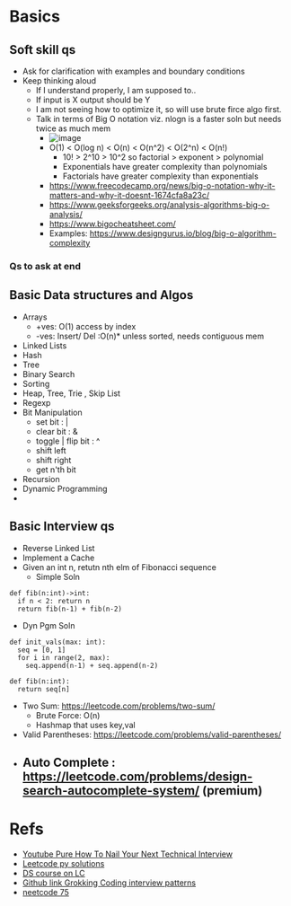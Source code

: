 # Basics
## Soft skill qs
- Ask for clarification with examples and boundary conditions
- Keep thinking aloud
  - If I understand properly, I am supposed to..
  - If input is X output should be Y
  - I am not seeing how to optimize it, so will use brute firce algo first.
  - Talk in terms of Big O notation viz. nlogn is a faster soln but needs twice as much mem
    - ![image](https://github.com/trohit/ik/assets/466385/08dd46c0-7d13-4c89-b00f-4a7c2b2375c5)
    - O(1) < O(log n) < O(n) < O(n^2) < O(2^n) < O(n!)
      - 10! > 2^10 > 10^2 so factorial > exponent > polynomial
      - Exponentials have greater complexity than polynomials
      - Factorials have greater complexity than exponentials
    - https://www.freecodecamp.org/news/big-o-notation-why-it-matters-and-why-it-doesnt-1674cfa8a23c/
    - https://www.geeksforgeeks.org/analysis-algorithms-big-o-analysis/
    - https://www.bigocheatsheet.com/
    - Examples: https://www.designgurus.io/blog/big-o-algorithm-complexity
 
### Qs to ask at end

## Basic Data structures and Algos
- Arrays 
  - +ves: O(1) access by index
  - -ves: Insert/ Del :O(n)* unless sorted, needs contiguous mem
- Linked Lists
- Hash
- Tree
- Binary Search
- Sorting
- Heap, Tree, Trie , Skip List
- Regexp
- Bit Manipulation
  - set bit : |
  - clear bit : &
  - toggle | flip bit : ^
  - shift left
  - shift right
  - get n'th bit 
- Recursion
- Dynamic Programming
- 
  
## Basic Interview qs
- Reverse Linked List
- Implement a Cache
- Given an int n, retutn nth elm of Fibonacci sequence
  - Simple Soln 
```
def fib(n:int)->int:
  if n < 2: return n
  return fib(n-1) + fib(n-2)
```
  - Dyn Pgm Soln
```
def init_vals(max: int):
  seq = [0, 1]
  for i in range(2, max):
    seq.append(n-1) + seq.append(n-2)

def fib(n:int):
  return seq[n] 
```
- Two Sum: https://leetcode.com/problems/two-sum/
  - Brute Force: O(n)
  - Hashmap that uses key,val
- Valid Parentheses: https://leetcode.com/problems/valid-parentheses/
- Auto Complete : https://leetcode.com/problems/design-search-autocomplete-system/ (premium)
  -  
# Refs
- [Youtube Pure How To Nail Your Next Technical Interview](https://www.youtube.com/watch?v=wOn5Dr2mAB4&t=893s)
- [Leetcode py solutions](https://dxmahata.gitbooks.io/leetcode-python-solutions/content/)
- [DS course on LC](https://leetcode.com/explore/interview/card/leetcodes-interview-crash-course-data-structures-and-algorithms/)
- [Github link Grokking Coding interview patterns](https://github.com/dipjul/Grokking-the-Coding-Interview-Patterns-for-Coding-Questions)
- [neetcode 75](bit.ly/neetcode75)

